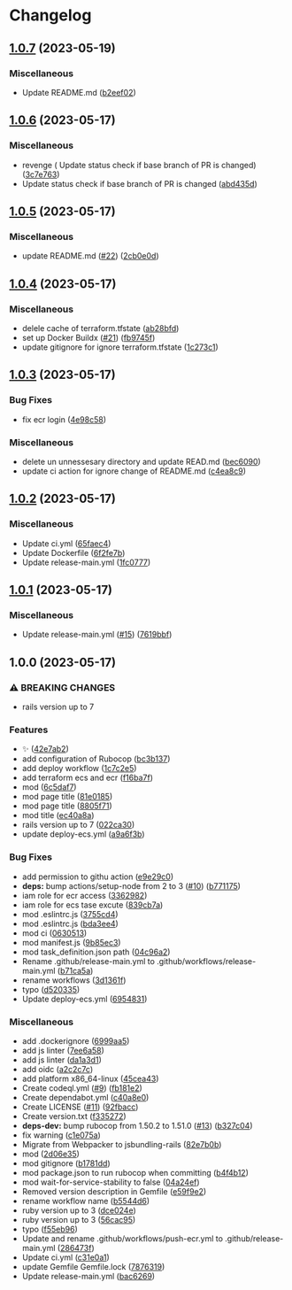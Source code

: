 # Changelog

## [1.0.7](https://github.com/mjex11/poker_app/compare/v1.0.6...v1.0.7) (2023-05-19)


### Miscellaneous

* Update README.md ([b2eef02](https://github.com/mjex11/poker_app/commit/b2eef020ee1a301ff6c87616817d5e232bae6462))

## [1.0.6](https://github.com/mjex11/poker_app/compare/v1.0.5...v1.0.6) (2023-05-17)


### Miscellaneous

* revenge ( Update status check if base branch of PR is changed) ([3c7e763](https://github.com/mjex11/poker_app/commit/3c7e763cece4ce457801d6aa94c030b7d8070713))
* Update status check if base branch of PR is changed ([abd435d](https://github.com/mjex11/poker_app/commit/abd435d19c87cecb736b662e603ff5f346e40d14))

## [1.0.5](https://github.com/mjex11/poker_app/compare/v1.0.4...v1.0.5) (2023-05-17)


### Miscellaneous

* update README.md ([#22](https://github.com/mjex11/poker_app/issues/22)) ([2cb0e0d](https://github.com/mjex11/poker_app/commit/2cb0e0d90bdc8494011d944518a9c5dd942f71ca))

## [1.0.4](https://github.com/mjex11/poker_app/compare/v1.0.3...v1.0.4) (2023-05-17)


### Miscellaneous

* delele cache of terraform.tfstate ([ab28bfd](https://github.com/mjex11/poker_app/commit/ab28bfd051c1eb35ff7c0e2f4b147a9f14a2540e))
* set up Docker Buildx ([#21](https://github.com/mjex11/poker_app/issues/21)) ([fb9745f](https://github.com/mjex11/poker_app/commit/fb9745ff0a0c3d3cf076458380a7e11a1bace365))
* update gitignore for ignore terraform.tfstate ([1c273c1](https://github.com/mjex11/poker_app/commit/1c273c118e0b9da589085d46b6481708d2bdae92))

## [1.0.3](https://github.com/mjex11/poker_app/compare/v1.0.2...v1.0.3) (2023-05-17)


### Bug Fixes

* fix ecr login ([4e98c58](https://github.com/mjex11/poker_app/commit/4e98c58c549dc55fbb7147c3c5994352b813eb10))


### Miscellaneous

* delete un unnessesary directory and update READ.md ([bec6090](https://github.com/mjex11/poker_app/commit/bec6090dec541a376260af9e0385f143e2885c67))
* update ci action for ignore change of README.md ([c4ea8c9](https://github.com/mjex11/poker_app/commit/c4ea8c907cc39e48a39e527f3bfb7c27aed6a73c))

## [1.0.2](https://github.com/mjex11/poker_app/compare/v1.0.1...v1.0.2) (2023-05-17)


### Miscellaneous

* Update ci.yml ([65faec4](https://github.com/mjex11/poker_app/commit/65faec475f31f32064e50ee35c69536d1fdf13f3))
* Update Dockerfile ([6f2fe7b](https://github.com/mjex11/poker_app/commit/6f2fe7b6f79538d781bb05294107a86da2edec20))
* Update release-main.yml ([1fc0777](https://github.com/mjex11/poker_app/commit/1fc07779b4f81d05e967f4397328dfb04919d061))

## [1.0.1](https://github.com/mjex11/poker_app/compare/v1.0.0...v1.0.1) (2023-05-17)


### Miscellaneous

* Update release-main.yml ([#15](https://github.com/mjex11/poker_app/issues/15)) ([7619bbf](https://github.com/mjex11/poker_app/commit/7619bbf6c839f9783cb54927214e5986e5edc4cb))

## 1.0.0 (2023-05-17)


### ⚠ BREAKING CHANGES

* rails version up to 7

### Features

* :sparkles: ([42e7ab2](https://github.com/mjex11/poker_app/commit/42e7ab2a1c6db5e99ba862aef010841f51812358))
* add configuration of Rubocop ([bc3b137](https://github.com/mjex11/poker_app/commit/bc3b13724ba8303f1df705ffa441df28c2b777d9))
* add deploy workflow ([1c7c2e5](https://github.com/mjex11/poker_app/commit/1c7c2e540382d4e44e7e3a117293014efdf72d40))
* add terraform ecs and ecr ([f16ba7f](https://github.com/mjex11/poker_app/commit/f16ba7f8f6f9d6b6e1c9ad3ea12c4decbff69529))
* mod ([6c5daf7](https://github.com/mjex11/poker_app/commit/6c5daf7903e21333e4a5374def7acc737526172f))
* mod page title ([81e0185](https://github.com/mjex11/poker_app/commit/81e018573365fb0014f51fba94db1bd348071198))
* mod page title ([8805f71](https://github.com/mjex11/poker_app/commit/8805f71e694c13a43b7dcac1b26eedeca5d32bab))
* mod title ([ec40a8a](https://github.com/mjex11/poker_app/commit/ec40a8a08f640b6942b1515aecc35a994a75febd))
* rails version up to 7 ([022ca30](https://github.com/mjex11/poker_app/commit/022ca30b7c3bb631277dba6702a7f340eea01083))
* update deploy-ecs.yml ([a9a6f3b](https://github.com/mjex11/poker_app/commit/a9a6f3b79e32ef08f5b50d8c1144990c4543781b))


### Bug Fixes

* add permission to githu action ([e9e29c0](https://github.com/mjex11/poker_app/commit/e9e29c05968a535ebad8b208754cef2c1386f505))
* **deps:** bump actions/setup-node from 2 to 3 ([#10](https://github.com/mjex11/poker_app/issues/10)) ([b771175](https://github.com/mjex11/poker_app/commit/b771175438a7327544653dfdefc6e9ce06556aff))
* iam role for ecr access ([3362982](https://github.com/mjex11/poker_app/commit/33629824c12cbcb135a484be0996ea4049f3f219))
* iam role for ecs tase excute ([839cb7a](https://github.com/mjex11/poker_app/commit/839cb7ae3c39f99e6b35c9c1f9558ef9e20ef264))
* mod .eslintrc.js ([3755cd4](https://github.com/mjex11/poker_app/commit/3755cd4490b22b10d3697b1ac698f07350cda36b))
* mod .eslintrc.js ([bda3ee4](https://github.com/mjex11/poker_app/commit/bda3ee4a19b93102cb62117a6ceb531bccafc35a))
* mod ci ([0630513](https://github.com/mjex11/poker_app/commit/0630513f75e009b0426515392a5192a53d0376dd))
* mod manifest.js ([9b85ec3](https://github.com/mjex11/poker_app/commit/9b85ec389d057f1e51abaa7a98f04c08d50489bc))
* mod task_definition.json path ([04c96a2](https://github.com/mjex11/poker_app/commit/04c96a29b33b2af058c3324d5ec4cdb884b4de78))
* Rename .github/release-main.yml to .github/workflows/release-main.yml ([b71ca5a](https://github.com/mjex11/poker_app/commit/b71ca5a836e4081fcf9d66791856827de2cbf841))
* rename workflows ([3d1361f](https://github.com/mjex11/poker_app/commit/3d1361f0f835f664c0aeb80d5447428ea928deed))
* typo ([d520335](https://github.com/mjex11/poker_app/commit/d52033569cca0b39b4b43e63c42d78d849b1fb5a))
* Update deploy-ecs.yml ([6954831](https://github.com/mjex11/poker_app/commit/6954831ff4dac7c310166945f4f9c7a16b2e4e0b))


### Miscellaneous

* add .dockerignore ([6999aa5](https://github.com/mjex11/poker_app/commit/6999aa54e0d8fa1b7b7be222ff2905110aca96a2))
* add js linter ([7ee6a58](https://github.com/mjex11/poker_app/commit/7ee6a583526ad7ac31091827fd26614513a4b1cb))
* add js linter ([da1a3d1](https://github.com/mjex11/poker_app/commit/da1a3d131c8c1dbc77f50302b49865e4265cae3d))
* add oidc ([a2c2c7c](https://github.com/mjex11/poker_app/commit/a2c2c7cb8fc76adc7b71deb5a3b9604b08a28eb5))
* add platform x86_64-linux ([45cea43](https://github.com/mjex11/poker_app/commit/45cea438a82a8e66b71aea2472dad5cfd0e469f8))
* Create codeql.yml ([#9](https://github.com/mjex11/poker_app/issues/9)) ([fb181e2](https://github.com/mjex11/poker_app/commit/fb181e2ed4617a381d4bc4664ac0b2f523a214b3))
* Create dependabot.yml ([c40a8e0](https://github.com/mjex11/poker_app/commit/c40a8e09d1e94be41035fabdc492f3a71079fb31))
* Create LICENSE ([#11](https://github.com/mjex11/poker_app/issues/11)) ([92fbacc](https://github.com/mjex11/poker_app/commit/92fbacca6e3948c733dcd997bc2b84544d584b74))
* Create version.txt ([f335272](https://github.com/mjex11/poker_app/commit/f335272264f56e1fe8132e2948479b5619fb0f19))
* **deps-dev:** bump rubocop from 1.50.2 to 1.51.0 ([#13](https://github.com/mjex11/poker_app/issues/13)) ([b327c04](https://github.com/mjex11/poker_app/commit/b327c048903c7eb7a14ee73ffc1406a871d0af99))
* fix warning ([c1e075a](https://github.com/mjex11/poker_app/commit/c1e075a14a0fb3567cb741ef994fba469ee47d59))
* Migrate from Webpacker to jsbundling-rails ([82e7b0b](https://github.com/mjex11/poker_app/commit/82e7b0b970b8365a812ea939c4a3c8ce39fa9519))
* mod ([2d06e35](https://github.com/mjex11/poker_app/commit/2d06e3596eec80c663ace34bedd8febbaf92057c))
* mod gitignore ([b1781dd](https://github.com/mjex11/poker_app/commit/b1781dd8202488cda50a10734360f979bcc56606))
* mod package.json to run rubocop when committing ([b4f4b12](https://github.com/mjex11/poker_app/commit/b4f4b12dfcdf0ed5ed399e2cfaf303a48c90a6b2))
* mod wait-for-service-stability to false ([04a24ef](https://github.com/mjex11/poker_app/commit/04a24ef81a8c29ba7019d577d8907951b42f924b))
* Removed version description in Gemfile ([e59f9e2](https://github.com/mjex11/poker_app/commit/e59f9e22b26ef2bed39c880579bdf88c03b09085))
* rename workflow name ([b5544d6](https://github.com/mjex11/poker_app/commit/b5544d6150a933fa0176bd3c2e709d27a12109b9))
* ruby version up to 3 ([dce024e](https://github.com/mjex11/poker_app/commit/dce024e4984fce7bb955217cf861c4e04bb13136))
* ruby version up to 3 ([56cac95](https://github.com/mjex11/poker_app/commit/56cac9550bc0a637360c67d781e106af1770d11f))
* typo ([f55eb96](https://github.com/mjex11/poker_app/commit/f55eb968c4ad5644f2ea519bf8861b07298d50ce))
* Update and rename .github/workflows/push-ecr.yml to .github/release-main.yml ([286473f](https://github.com/mjex11/poker_app/commit/286473fa3cf944a23375e72ea745f2a071b155a6))
* Update ci.yml ([c31e0a1](https://github.com/mjex11/poker_app/commit/c31e0a133ddf1b8cf1f0d44805833b77a1a7053f))
* update Gemfile Gemfile.lock ([7876319](https://github.com/mjex11/poker_app/commit/78763193d6d726a7554316dfec0e006bba8acbbf))
* Update release-main.yml ([bac6269](https://github.com/mjex11/poker_app/commit/bac6269f5570a2296abd75c66f10e36e9d88f84b))
